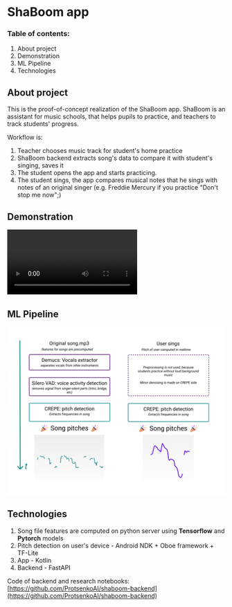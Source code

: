 # ShaBoom app

### Table of contents:

1. About project
2. Demonstration
3. ML Pipeline
4. Technologies

## About project

This is the proof-of-concept realization of the ShaBoom app. ShaBoom is an assistant for music schools, that helps pupils to practice, and teachers to track students' progress.

Workflow is:

1. Teacher chooses music track for student's home practice
2. ShaBoom backend extracts song's data to compare it with student's singing, saves it
3. The student opens the app and starts practicing.
4. The student sings, the app compares musical notes that he sings with notes of an original singer (e.g. Freddie Mercury if you practice "Don't stop me now";)

## Demonstration
![demo](./md_resources/demo.mp4)

## ML Pipeline

![how_it_works.png](./md_resources/how_it_works.png)

## Technologies

1. Song file features are computed on python server using **Tensorflow** and **Pytorch** models
2. Pitch detection on user's device - Android NDK + Oboe framework + TF-Lite
3. App - Kotlin
4. Backend - FastAPI

Code of backend and research notebooks: [https://github.com/ProtsenkoAI/shaboom-backend](https://github.com/ProtsenkoAI/shaboom-backend)